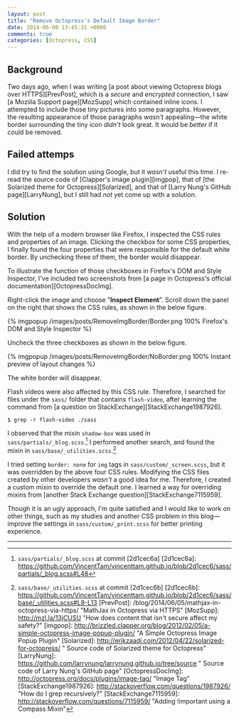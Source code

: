 ```yaml
---
layout: post
title: "Remove Octopress's Default Image Border"
date: 2014-06-08 13:45:31 +0800
comments: true
categories: [Octopress, CSS]
---
```


Background
---

Two days ago, when I was writing
[a post about viewing Octopress blogs over HTTPS][PrevPost], which is
a *secure* and *encrypted* connection, I saw
[a Moziila Support page][MozSupp] which contained inline icons.  I
attempted to include those tiny pictures into some paragraphs.
However, the resulting appearance of those paragraphs *wasn't*
appealing—the white border surrounding the tiny icon *didn't* look
great.  It would be *better* if it could be removed.

<!-- more -->

Failed attemps
---

I did try to find the solution using Google, but it *wasn't*  useful
this time.  I re-read the source code of
[Clapper's image plugin][imgpop], that of
[the Solarized theme for Octopress][Solarized], and that of
[Larry Nung's GitHub page][LarryNung], but I still had *not* yet come
up with a solution.

Solution
---

With the help of a modern browser like Firefox, I inspected the CSS
rules and properties of an image. Clicking the checkbox for some CSS
properties, I finally found the four properties that were responsible
for the default white border.  By unchecking three of them, the border
would disappear.

To illustrate the function of those checkboxes in Firefox's DOM and
Style Inspector, I've included two screenshots from
[a page in Octopress's official documentation][OctopressDocImg].

Right-click the image and choose "**Inspect Element**".  Scroll down
the panel on the right that shows the CSS rules, as shown in the below
figure.

{% imgpopup /images/posts/RemoveImgBorder/Border.png 100% Firefox's DOM and Style Inspector %}

Uncheck the three checkboxes as shown in the below figure.

{% imgpopup /images/posts/RemoveImgBorder/NoBorder.png 100% Instant preview of layout changes %}

The white border will disappear.

Flash videos were also affected by this CSS rule.  Therefore, I
searched for files under the `sass/` folder that contains
`flash-video`, after learning the command from
[a question on StackExchange][StackExchange1987926].

<pre class="cli"><code class="UBMono">$ grep -r flash-video ./sass
</code></pre>

I observed that the mixin `shadow-box` was used in
`sass/partials/_blog.scss`.[^1]  I performed another search, and found
the mixin in `sass/base/_utilities.scss`.[^2]

I tried setting `border: none` for `img` tags in
`sass/custom/_screen.scss`, but it was overridden by the above four
CSS rules.  Modifying the CSS files created by other developers
*wasn't* a good idea for me.  Therefore, I created a custom mixin to
override the default one.  I learned a way for overriding mixins from
[another Stack Exchange question][StackExchange7115959].

Though it is an ugly approach, I'm quite satisfied and I would like to
work on other things, such as my studies and another CSS problem in
this blog—improve the settings in `sass/custom/_print.scss` for
better printing experience.

---
[^1]: `sass/partials/_blog.scss` at commit [2d1cec6a]
[2d1cec6a]: https://github.com/VincentTam/vincenttam.github.io/blob/2d1cec6/sass/partials/_blog.scss#L48
[^2]: `sass/base/_utilities.scss` at commit [2d1cec6b]
[2d1cec6b]: https://github.com/VincentTam/vincenttam.github.io/blob/2d1cec6/sass/base/_utilities.scss#L8-L13
[PrevPost]: /blog/2014/06/05/mathjax-in-octopress-via-https/ "MathJax in Octopress via HTTPS"
[MozSupp]: http://mzl.la/13jCUSU "How does content that isn't secure affect my safety?"
[imgpop]: http://brizzled.clapper.org/blog/2012/02/05/a-simple-octopress-image-popup-plugin/ "A Simple Octopress Image Popup Plugin"
[Solarized]: http://erikzaadi.com/2012/04/22/solarized-for-octopress/ " Source code of Solarized theme for Octopress"
[LarryNung]: https://github.com/larrynung/larrynung.github.io/tree/source " Source code of Larry Nung's GitHub page"
[OctopressDocImg]: http://octopress.org/docs/plugins/image-tag/ "Image Tag"
[StackExchange1987926]: http://stackoverflow.com/questions/1987926/ "How do I grep recursively?"
[StackExchange7115959]: http://stackoverflow.com/questions/7115959/ "Adding !important using a Compass Mixin"

<!-- vim:se tw=70: -->
